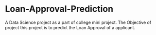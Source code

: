 # Loan-Approval-Prediction

A Data Science project as a part of college mini project. The Objective of project this project is to predict the Loan Approval of a applicant.
